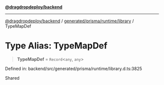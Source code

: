 [**@dragdropdeploy/backend**](../../../../../README.md)

***

[@dragdropdeploy/backend](../../../../../README.md) / [generated/prisma/runtime/library](../README.md) / TypeMapDef

# Type Alias: TypeMapDef

> **TypeMapDef** = `Record`\<`any`, `any`\>

Defined in: backend/src/generated/prisma/runtime/library.d.ts:3825

Shared
